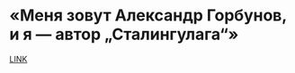 # «Меня зовут Александр Горбунов, и я — автор „Сталингулага“»



[LINK](https://varlamov.ru/3421362.html)